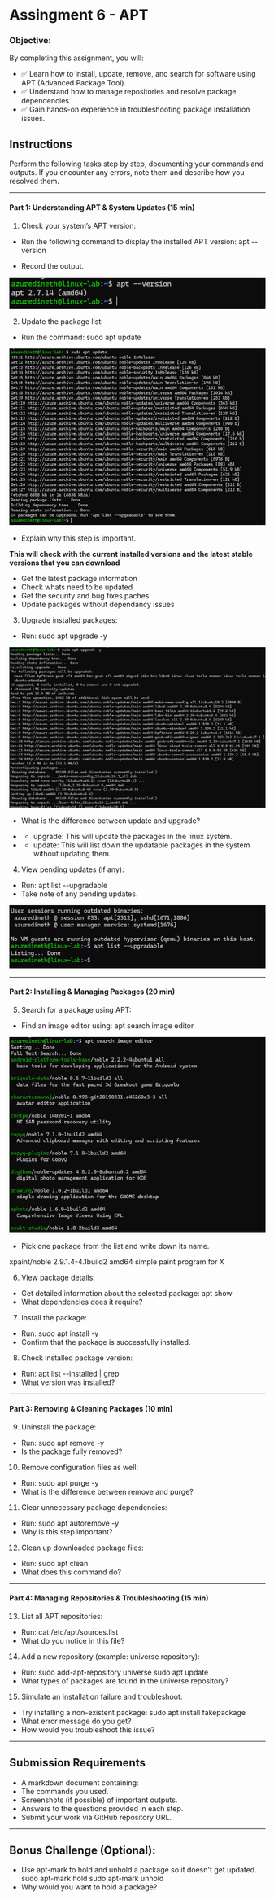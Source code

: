 # Assingment 6 - APT

### Objective:

By completing this assignment, you will:

- ✅ Learn how to install, update, remove, and search for software using APT (Advanced Package Tool).
- ✅ Understand how to manage repositories and resolve package dependencies.
- ✅ Gain hands-on experience in troubleshooting package installation issues.

## Instructions

Perform the following tasks step by step, documenting your commands and outputs. If you encounter any errors, note them and describe how you resolved them.

---

#### Part 1: Understanding APT & System Updates (15 min)

1. Check your system’s APT version:

- Run the following command to display the installed APT version:
  apt --version

- Record the output.

![](./Images/1.png)

2. Update the package list:

- Run the command:
  sudo apt update

![](./Images/2.png)

- Explain why this step is important.

**This will check with the current installed versions and the latest stable versions that you can download**

- Get the latest package information
- Check whats need to be updated
- Get the security and bug fixes paches
- Update packages without dependancy issues

3. Upgrade installed packages:

- Run:
  sudo apt upgrade -y

![](./Images/3.png)

- What is the difference between update and upgrade?

- - upgrade: This will update the packages in the linux system.

- - update: This will list down the updatable packages in the system without updating them.

4. View pending updates (if any):

- Run:
  apt list --upgradable
- Take note of any pending updates.

![](./Images/4.png)

---

#### Part 2: Installing & Managing Packages (20 min)

5. Search for a package using APT:

- Find an image editor using:
  apt search image editor

![](./Images/5.png)

- Pick one package from the list and write down its name.

xpaint/noble 2.9.1.4-4.1build2 amd64
simple paint program for X

6. View package details:

- Get detailed information about the selected package:
  apt show <package-name>
- What dependencies does it require?

7. Install the package:

- Run:
  sudo apt install <package-name> -y
- Confirm that the package is successfully installed.

8. Check installed package version:

- Run:
  apt list --installed | grep <package-name>
- What version was installed?

---

#### Part 3: Removing & Cleaning Packages (10 min)

9. Uninstall the package:

- Run:
  sudo apt remove <package-name> -y
- Is the package fully removed?

10. Remove configuration files as well:

- Run:
  sudo apt purge <package-name> -y
- What is the difference between remove and purge?

11. Clear unnecessary package dependencies:

- Run:
  sudo apt autoremove -y
- Why is this step important?

12. Clean up downloaded package files:

- Run:
  sudo apt clean
- What does this command do?

---

#### Part 4: Managing Repositories & Troubleshooting (15 min)

13. List all APT repositories:

- Run:
  cat /etc/apt/sources.list
- What do you notice in this file?

14. Add a new repository (example: universe repository):

- Run:
  sudo add-apt-repository universe
  sudo apt update
- What types of packages are found in the universe repository?

15. Simulate an installation failure and troubleshoot:

- Try installing a non-existent package:
  sudo apt install fakepackage
- What error message do you get?
- How would you troubleshoot this issue?

---

## Submission Requirements

- A markdown document containing:
- The commands you used.
- Screenshots (if possible) of important outputs.
- Answers to the questions provided in each step.
- Submit your work via GitHub repository URL.

---

## Bonus Challenge (Optional):

- Use apt-mark to hold and unhold a package so it doesn't get updated.
  sudo apt-mark hold <package-name>
  sudo apt-mark unhold <package-name>
- Why would you want to hold a package?
